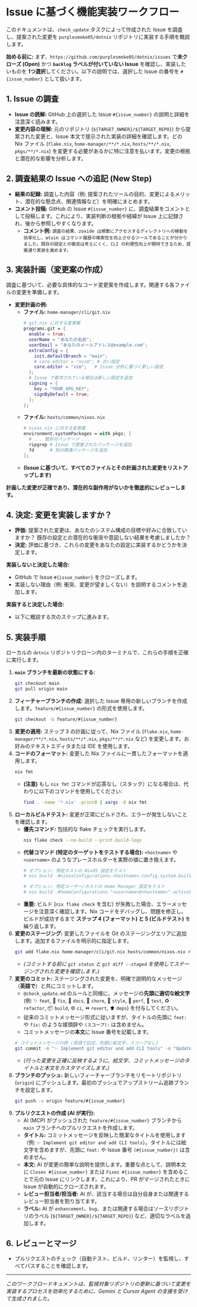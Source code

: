 # Issue に基づく機能実装ワークフロー

このドキュメントは、`check_update` タスクによって作成された Issue を調査し、提案された変更を `purplesmoke05/dotnix` リポジトリに実装する手順を概説します。

**始める前に:** まず、`https://github.com/purplesmoke05/dotnix/issues` で**未クローズ (Open)** かつ **`backlog` ラベルが付いていない Issue** を確認し、実装したいものを **1つ選択**してください。以下の説明では、選択した Issue の番号を `#{issue_number}` として扱います。

## 1. Issue の調査

*   **Issue の読解:** GitHub 上の選択した Issue `#{issue_number}` の説明と詳細を注意深く読みます。
*   **変更内容の理解:** 元のリポジトリ (`${TARGET_OWNER}/${TARGET_REPO}`) から提案された変更と、Issue 本文で提示された実装の詳細を確認します。どの Nix ファイル (`flake.nix`, `home-manager/**/*.nix`, `hosts/**/*.nix`, `pkgs/**/*.nix`) を変更する必要があるかに特に注意を払います。変更の根拠と潜在的な影響を分析します。

## 2. 調査結果の Issue への追記 (New Step)

*   **結果の記録:** 調査した内容（例: 提案されたツールの目的、変更によるメリット、潜在的な懸念点、関連情報など）を明確にまとめます。
*   **コメント投稿:** GitHub の Issue `#{issue_number}` に、調査結果をコメントとして投稿します。これにより、実装判断の根拠や経緯が Issue 上に記録され、後から参照しやすくなります。
    *   **コメント例:** `調査の結果、zoxide は頻繁にアクセスするディレクトリへの移動を効率化し、atuin はコマンド履歴の検索性を向上させるツールであることが分かりました。既存の設定との衝突は考えにくく、CLI の利便性向上が期待できるため、提案通り実装を進めます。`

## 3. 実装計画（変更案の作成）

調査に基づいて、必要な具体的なコード変更案を作成します。関連する各ファイルの変更を準備します。

*   **変更計画の例:**
    *   **ファイル:** `home-manager/cli/git.nix`
        ```nix
        # git.nix に対する変更案
        programs.git = {
          enable = true;
          userName = "あなたの名前";
          userEmail = "あなたのメールアドレス@example.com";
          extraConfig = {
            init.defaultBranch = "main";
            # core.editor = "nvim"; # 古い設定
            core.editor = "vim";   # Issue 分析に基づく新しい設定
          };
          # Issue で要求されている場合は新しい設定を追加
          signing = {
            key = "YOUR_GPG_KEY";
            signByDefault = true;
          };
        };
        ```
    *   **ファイル:** `hosts/common/nixos.nix`
        ```nix
        # nixos.nix に対する変更案
        environment.systemPackages = with pkgs; [
          # ... 既存のパッケージ ...
          ripgrep # Issue で提案されたパッケージを追加
          fd      # 別の関連パッケージを追加
        ];
        ```
    *   **(Issue に基づいて、すべてのファイルとその計画された変更をリストアップします)**

**計画した変更が正確であり、潜在的な副作用がないかを徹底的にレビューします。**

## 4. 決定: 変更を実装しますか？

*   **評価:** 提案された変更は、あなたのシステム構成の目標や好みに合致していますか？ 既存の設定との潜在的な衝突や意図しない結果を考慮しましたか？
*   **決定:** 評価に基づき、これらの変更をあなたの設定に実装するかどうかを決定します。

**実装しないと決定した場合:**
*   GitHub で Issue `#{issue_number}` をクローズします。
*   実装しない理由（例: 衝突、変更が望ましくない）を説明するコメントを追加します。

**実装すると決定した場合:**
*   以下に概説する次のステップに進みます。

## 5. 実装手順

ローカルの `dotnix` リポジトリクローン内のターミナルで、これらの手順を正確に実行します。

1.  **`main` ブランチを最新の状態にする:**
    ```bash
    git checkout main
    git pull origin main
    ```
2.  **フィーチャーブランチの作成:** 選択した Issue 専用の新しいブランチを作成します。`feature/#{issue_number}` の形式を使用します。
    ```bash
    git checkout -b feature/#{issue_number}
    ```
3.  **変更の適用:** ステップ 3 の計画に従って、Nix ファイル (`flake.nix`, `home-manager/**/*.nix`, `hosts/**/*.nix`, `pkgs/**/*.nix` など) を変更します。お好みのテキストエディタまたは IDE を使用します。
4.  **コードのフォーマット:** 変更した Nix ファイルに一貫したフォーマットを適用します。
    ```bash
    nix fmt
    ```
    *   **(注意)** もし `nix fmt` コマンドが応答なし（スタック）になる場合は、代わりに以下のコマンドを使用してください:
        ```bash
        find . -name '*.nix' -print0 | xargs -0 nix fmt
        ```
5.  **ローカルビルドテスト:** 変更が正常にビルドされ、エラーが発生しないことを確認します。
    *   **優先コマンド:** 包括的な flake チェックを実行します。
        ```bash
        nix flake check --no-build --print-build-logs
        ```
    *   **代替コマンド (特定のターゲットをテストする場合):** `<hostname>` や `<username>` のようなプレースホルダーを実際の値に置き換えます。
        ```bash
        # オプション: 特定ホストの NixOS 設定をテスト
        # nix build .#nixosConfigurations.<hostname>.config.system.build.toplevel --no-link --print-out-paths

        # オプション: 特定ユーザー/ホストの Home Manager 設定をテスト
        # nix build .#homeConfigurations."<username>@<hostname>".activationPackage --no-link --print-out-paths
        ```
    *   **重要:** ビルド (`nix flake check` を含む) が失敗した場合、エラーメッセージを注意深く確認します。Nix コードをデバッグし、問題を修正し、ビルドが成功するまで **ステップ 4 (フォーマット) と 5 (ビルドテスト)** を繰り返します。
6.  **変更のステージング:** 変更したファイルを Git のステージングエリアに追加します。追加するファイルを明示的に指定します。
    ```bash
    git add flake.nix home-manager/cli/git.nix hosts/common/nixos.nix # 変更したすべてのファイル/ディレクトリを明示的に追加
    ```
    *   *(コミットする前に `git status` と `git diff --staged` を使用してステージングされた変更を確認します。)*
7.  **変更のコミット:** ステージングされた変更を、明確で説明的なメッセージ（**英語で**）と共にコミットします。
    *   `@check_update.md` のルールと同様に、メッセージの**先頭に適切な絵文字** (例: ✨ `feat`, 🐛 `fix`, 📝 `docs`, 🔧 `chore`, 🎨 `style`, 🚀 `perf`, 🧪 `test`, ♻️ `refactor`, 📦 `build`, ⚙️ `ci`, ⏪ `revert`, ⬆️ `deps`) を付与してください。
    *   従来のコミットメッセージ形式に従いますが、タイトルの先頭に `feat:` や `fix:` のような接頭辞や `(スコープ):` は含めません。
    *   コミットメッセージの**本文**に Issue 番号を記載します。
    ```bash
    # コミットメッセージの例 (英語で記述、先頭に絵文字、スコープなし)
    git commit -m "✨ Implement git editor and add CLI tools" -m "Updates git core.editor setting based on Issue #{issue_number}. Adds ripgrep and fd packages as suggested by the upstream changes in ${TARGET_OWNER}/${TARGET_REPO}."
    ```
    *   *(行った変更を正確に反映するように、絵文字、コミットメッセージのタイトルと本文をカスタマイズします。)*
8.  **ブランチのプッシュ:** 新しいフィーチャーブランチをリモートリポジトリ (`origin`) にプッシュします。最初のプッシュでアップストリーム追跡ブランチを設定します。
    ```bash
    git push -u origin feature/#{issue_number}
    ```
9.  **プルリクエストの作成 (AI が実行):**
    *   AI (MCP) がプッシュされた `feature/#{issue_number}` ブランチから `main` ブランチへのプルリクエストを作成します。
    *   **タイトル:** コミットメッセージを反映した簡潔なタイトルを使用します（例: `✨ Implement git editor and add CLI tools`）。タイトルには絵文字を含めますが、先頭に `feat:` や Issue 番号 `(#{issue_number})` は含めません。
    *   **本文:** AI が変更の簡単な説明を提供します。重要な点として、説明本文に `Closes #{issue_number}` または `Fixes #{issue_number}` を含めることで元の Issue にリンクします。これにより、PR がマージされたときに Issue が自動的にクローズされます。
    *   **レビュー担当者/担当者:** AI が、該当する場合は自分自身または関連するレビュー担当者を割り当てます。
    *   **ラベル:** AI が `enhancement`、`bug`、または関連する場合はソースリポジトリのラベル (`${TARGET_OWNER}/${TARGET_REPO}`) など、適切なラベルを追加します。

## 6. レビューとマージ

*   プルリクエストのチェック（自動テスト、ビルド、リンター）を監視し、すべてパスすることを確認します。

---
*このワークフロードキュメントは、監視対象リポジトリの更新に基づいて変更を実装するプロセスを効率化するために、Gemini と Cursor Agent の支援を受けて生成されました。*
